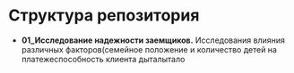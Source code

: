 # Структура репозитория
- **01_Исследование надежности заемщиков.** Исследования влияния различных факторов(семейное положение и количество детей на платежеспособность клиента
дыталытало

